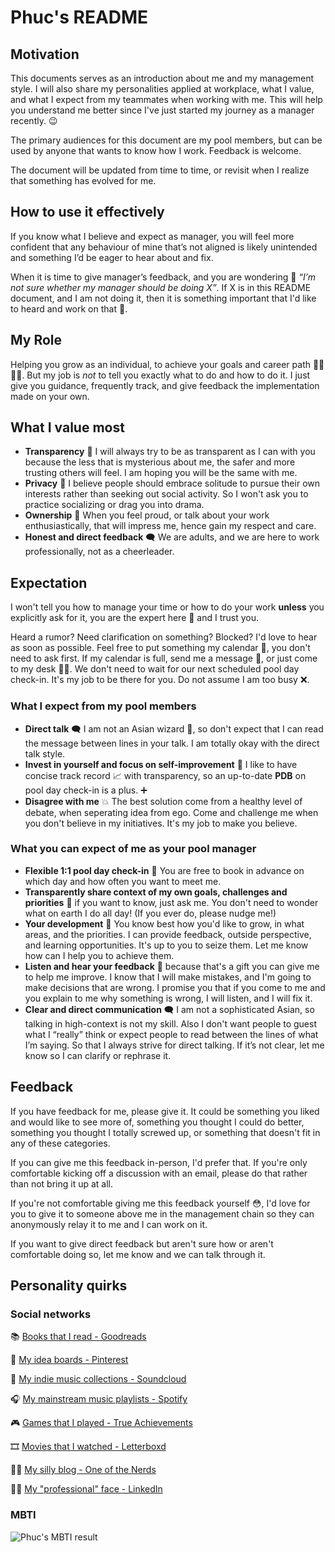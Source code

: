 
# Phuc's README

## Motivation
This documents serves as an introduction about me and my management style. I will also share my personalities applied at workplace, what I value, and what I expect from my teammates when working with me. This will help you understand me better since I've just started my journey as a manager recently. 😉
 
The primary audiences for this document are my pool members, but can be used by anyone that wants to know how I work. Feedback is welcome.

The document will be updated from time to time, or revisit when I realize that something has evolved for me.

## How to use it effectively
If you know what I believe and expect as manager, you will feel more confident that any behaviour of mine that’s not aligned is likely unintended and something I’d be eager to hear about and fix.

When it is time to give manager’s feedback, and you are wondering 🤔 _“I’m not sure whether my manager should be doing X”_. If X is in this README document, and I am not doing it, then it is something important that I'd like to heard and work on that 👋.

## My Role
Helping you grow as an individual, to achieve your goals and career path 🐣🐤🐥🎉. But my job is _not_ to tell you exactly what to do and how to do it. I just give you guidance, frequently track, and give feedback the implementation made on your own.

## What I value most
- **Transparency** 💎 I will always try to be as transparent as I can with you because the less that is mysterious about me, the safer and more trusting others will feel. I am hoping you will be the same with me.
- **Privacy** 🔕 I believe people should embrace solitude to pursue their own interests rather than seeking out social activity. So I won't ask you to practice socializing or drag you into drama.
- **Ownership** 🚩 When you feel proud, or talk about your work enthusiastically, that will impress me, hence gain my respect and care.
- **Honest and direct feedback** 🗨️ We are adults, and we are here to work professionally, not as a cheerleader.

## Expectation
I won't tell you how to manage your time or how to do your work **unless** you explicitly ask for it, you are the expert here 🧐 and I trust you.

Heard a rumor? Need clarification on something? Blocked? I'd love to hear as soon as possible. Feel free to put something my calendar 📆, you don't need to ask first. If my calendar is full, send me a message 📧, or just come to my desk 🙋‍♂️. We don't need to wait for our next scheduled pool day check-in. It's my job to be there for you. Do not assume I am too busy ❌.

### What I expect from my pool members
- **Direct talk** 🗨️ I am not an Asian wizard 🧙, so don't expect that I can read the message between lines in your talk. I am totally okay with the direct talk style.
- **Invest in yourself and focus on self-improvement** 💯 I like to have concise track record 📈 with transparency, so an up-to-date **PDB** on pool day check-in is a plus. ➕
- **Disagree with me** 💥 The best solution come from a healthy level of debate, when seperating idea from ego. Come and challenge me when you don't believe in my initiatives. It's my job to make you believe. 

### What you can expect of me as your pool manager
- **Flexible 1:1 pool day check-in** 📅 You are free to book in advance on which day and how often you want to meet me.
- **Transparently share context of my own goals, challenges and priorities** 💎 if you want to know, just ask me. You don't need to wonder what on earth I do all day! (If you ever do, please nudge me!)
- **Your development** 🌟 You know best how you'd like to grow, in what areas, and the priorities. I can provide feedback, outside perspective, and learning opportunities. It's up to you to seize them. Let me know how can I help you to achieve them.
- **Listen and hear your feedback** 📜 because that's a gift you can give me to help me improve. I know that I will make mistakes, and I'm going to make decisions that are wrong. I promise you that if you come to me and you explain to me why something is wrong, I will listen, and I will fix it.
- **Clear and direct communication** 🗨️ I am not a sophisticated Asian, so talking in high-context is not my skill. Also I don't want people to guest what I “really” think or expect people to read between the lines of what I’m saying. So that I always strive for direct talking. If it’s not clear, let me know so I can clarify or rephrase it.

## Feedback
If you have feedback for me, please give it. It could be something you liked and would like to see more of, something you thought I could do better, something you thought I totally screwed up, or something that doesn't fit in any of these categories.

If you can give me this feedback in-person, I'd prefer that. If you're only comfortable kicking off a discussion with an email, please do that rather than not bring it up at all.

If you're not comfortable giving me this feedback yourself 😳, I'd love for you to give it to someone above me in the management chain so they can anonymously relay it to me and I can work on it.

If you want to give direct feedback but aren't sure how or aren't comfortable doing so, let me know and we can talk through it.

## Personality quirks
### Social networks
📚 [Books that I read - Goodreads](https://www.goodreads.com/user/show/64235204-ph-c-v) 

💐 [My idea boards - Pinterest](https://www.pinterest.com/pirent/)

🎵 [My indie music collections - Soundcloud](https://soundcloud.com/pirent420)

🎧 [My mainstream music playlists - Spotify](https://open.spotify.com/user/21ls6xz2uenwlolp46zput6ea)

🎮 [Games that I played - True Achievements](https://www.trueachievements.com/gamer/pirent420/games)

🎞️ [Movies that I watched  - Letterboxd](https://letterboxd.com/pirent/films/) 

👨‍🌾 [My silly blog - One of the Nerds](https://pirent420.wordpress.com/)

👨‍💼 [My "professional" face - LinkedIn](https://www.linkedin.com/in/pirent420/) 

### MBTI
![Phuc's MBTI result](https://lh3.googleusercontent.com/E25bkiGuNM7_8t5i2Ndb9ZhAKlNQZIpzCjFoXwm9seo40TrD63ZeGSK6ZIkRFk453YbfGXHiWAwAVxTsbiHTLxvbzkeytng58u3Er7fiGtgSBLK55pPlZAAHh9WfQHbHyVYx0wHE3Q=w1040-h878-no)
